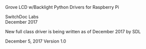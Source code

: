 Grove LCD w/Backlight Python Drivers for Raspberry Pi

SwitchDoc Labs<BR>
December 2017

New full class driver is being written as of December 2017 by SDL

December 5, 2017 Version 1.0 
